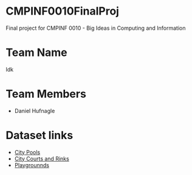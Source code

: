 # CMPINF0010FinalProj
Final project for CMPINF 0010 - Big Ideas in Computing and Information

# Team Name
Idk

# Team Members
- Daniel Hufnagle

# Dataset links
- [City Pools](https://data.wprdc.org/dataset/city-pools/resource/5cc254fe-2cbd-4912-9f44-2f95f0beea9a)
- [City Courts and Rinks](https://data.wprdc.org/dataset/city-of-pittsburgh-courts/resource/a5b71bfa-840c-4c86-8f43-07a9ae854227)
- [Playgrounnds](https://data.wprdc.org/dataset/playgrounds/resource/47350364-44a8-4d15-b6e0-5f79ddff9367)
